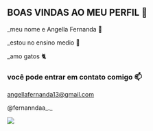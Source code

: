 ## BOAS VINDAS AO MEU PERFIL 💜

_meu nome e Angella Fernanda 🌸

_estou no ensino medio 🎒

_amo gatos 🐈

### você pode entrar em contato comigo 📫

angellafernanda13@gmail.com

@fernanndaa_._

![](https://media.tenor.com/QUSMUwP4DX4AAAAi/plink-cat-blink.gif)







